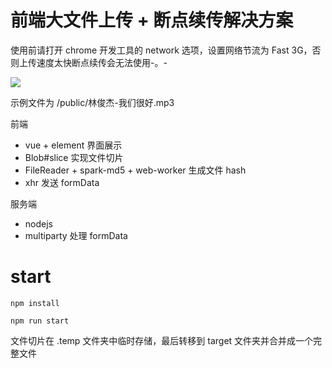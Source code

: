 # 前端大文件上传 + 断点续传解决方案

使用前请打开 chrome 开发工具的 network 选项，设置网络节流为 Fast 3G，否则上传速度太快断点续传会无法使用-。-

![](https://tva1.sinaimg.cn/large/006tNbRwgy1ga5u984kjnj30ni0cajwe.jpg)

示例文件为 /public/林俊杰-我们很好.mp3


前端
* vue + element 界面展示
* Blob#slice 实现文件切片
* FileReader + spark-md5 + web-worker 生成文件 hash
* xhr 发送 formData

服务端
* nodejs
* multiparty 处理 formData

# start

```
npm install
```

```
npm run start
```

文件切片在 .temp 文件夹中临时存储，最后转移到 target 文件夹并合并成一个完整文件
